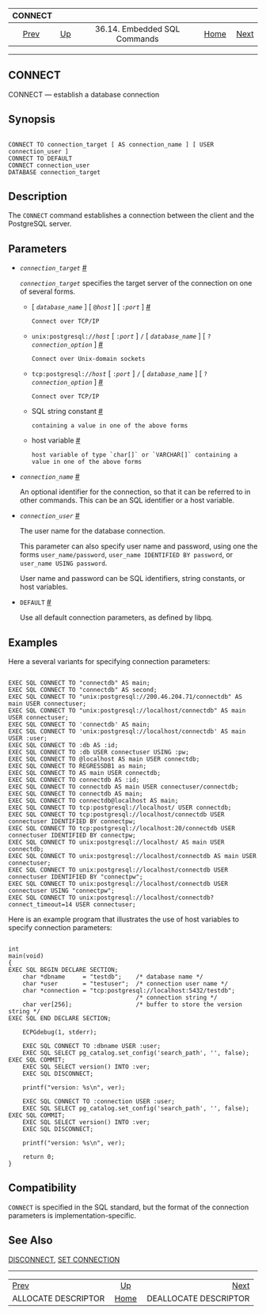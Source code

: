 

|                              CONNECT                             |                                                             |                              |                                                       |                                                                      |
| :--------------------------------------------------------------: | :---------------------------------------------------------- | :--------------------------: | ----------------------------------------------------: | -------------------------------------------------------------------: |
| [Prev](ecpg-sql-allocate-descriptor.html "ALLOCATE DESCRIPTOR")  | [Up](ecpg-sql-commands.html "36.14. Embedded SQL Commands") | 36.14. Embedded SQL Commands | [Home](index.html "PostgreSQL 17devel Documentation") |  [Next](ecpg-sql-deallocate-descriptor.html "DEALLOCATE DESCRIPTOR") |

***

## CONNECT

CONNECT — establish a database connection

## Synopsis

```

CONNECT TO connection_target [ AS connection_name ] [ USER connection_user ]
CONNECT TO DEFAULT
CONNECT connection_user
DATABASE connection_target
```

## Description

The `CONNECT` command establishes a connection between the client and the PostgreSQL server.

## Parameters

* *`connection_target`* [#](#ECPG-SQL-CONNECT-CONNECTION-TARGET)

    *`connection_target`* specifies the target server of the connection on one of several forms.

  * \[ *`database_name`* ] \[ `@`*`host`* ] \[ `:`*`port`* ] [#](#ECPG-SQL-CONNECT-CONNECTION-TARGET-DATABASE-NAME)

        Connect over TCP/IP

  * `unix:postgresql://`*`host`* \[ `:`*`port`* ] `/` \[ *`database_name`* ] \[ `?`*`connection_option`* ] [#](#ECPG-SQL-CONNECT-CONNECTION-TARGET-UNIX-DOMAIN-SOCKETS)

        Connect over Unix-domain sockets

  * `tcp:postgresql://`*`host`* \[ `:`*`port`* ] `/` \[ *`database_name`* ] \[ `?`*`connection_option`* ] [#](#ECPG-SQL-CONNECT-CONNECTION-TARGET-TCP-IP)

        Connect over TCP/IP

  * SQL string constant [#](#ECPG-SQL-CONNECT-CONNECTION-TARGET-CONSTANT)

        containing a value in one of the above forms

  * host variable [#](#ECPG-SQL-CONNECT-CONNECTION-TARGET-HOST-VARIABLE)

        host variable of type `char[]` or `VARCHAR[]` containing a value in one of the above forms

* *`connection_name`* [#](#ECPG-SQL-CONNECT-CONNECTION-NAME)

    An optional identifier for the connection, so that it can be referred to in other commands. This can be an SQL identifier or a host variable.

* *`connection_user`* [#](#ECPG-SQL-CONNECT-CONNECTION-USER)

    The user name for the database connection.

    This parameter can also specify user name and password, using one the forms `user_name/password`, `user_name IDENTIFIED BY password`, or `user_name USING password`.

    User name and password can be SQL identifiers, string constants, or host variables.

* `DEFAULT` [#](#ECPG-SQL-CONNECT-DEFAULT)

    Use all default connection parameters, as defined by libpq.

## Examples

Here a several variants for specifying connection parameters:

```

EXEC SQL CONNECT TO "connectdb" AS main;
EXEC SQL CONNECT TO "connectdb" AS second;
EXEC SQL CONNECT TO "unix:postgresql://200.46.204.71/connectdb" AS main USER connectuser;
EXEC SQL CONNECT TO "unix:postgresql://localhost/connectdb" AS main USER connectuser;
EXEC SQL CONNECT TO 'connectdb' AS main;
EXEC SQL CONNECT TO 'unix:postgresql://localhost/connectdb' AS main USER :user;
EXEC SQL CONNECT TO :db AS :id;
EXEC SQL CONNECT TO :db USER connectuser USING :pw;
EXEC SQL CONNECT TO @localhost AS main USER connectdb;
EXEC SQL CONNECT TO REGRESSDB1 as main;
EXEC SQL CONNECT TO AS main USER connectdb;
EXEC SQL CONNECT TO connectdb AS :id;
EXEC SQL CONNECT TO connectdb AS main USER connectuser/connectdb;
EXEC SQL CONNECT TO connectdb AS main;
EXEC SQL CONNECT TO connectdb@localhost AS main;
EXEC SQL CONNECT TO tcp:postgresql://localhost/ USER connectdb;
EXEC SQL CONNECT TO tcp:postgresql://localhost/connectdb USER connectuser IDENTIFIED BY connectpw;
EXEC SQL CONNECT TO tcp:postgresql://localhost:20/connectdb USER connectuser IDENTIFIED BY connectpw;
EXEC SQL CONNECT TO unix:postgresql://localhost/ AS main USER connectdb;
EXEC SQL CONNECT TO unix:postgresql://localhost/connectdb AS main USER connectuser;
EXEC SQL CONNECT TO unix:postgresql://localhost/connectdb USER connectuser IDENTIFIED BY "connectpw";
EXEC SQL CONNECT TO unix:postgresql://localhost/connectdb USER connectuser USING "connectpw";
EXEC SQL CONNECT TO unix:postgresql://localhost/connectdb?connect_timeout=14 USER connectuser;
```

Here is an example program that illustrates the use of host variables to specify connection parameters:

```

int
main(void)
{
EXEC SQL BEGIN DECLARE SECTION;
    char *dbname     = "testdb";    /* database name */
    char *user       = "testuser";  /* connection user name */
    char *connection = "tcp:postgresql://localhost:5432/testdb";
                                    /* connection string */
    char ver[256];                  /* buffer to store the version string */
EXEC SQL END DECLARE SECTION;

    ECPGdebug(1, stderr);

    EXEC SQL CONNECT TO :dbname USER :user;
    EXEC SQL SELECT pg_catalog.set_config('search_path', '', false); EXEC SQL COMMIT;
    EXEC SQL SELECT version() INTO :ver;
    EXEC SQL DISCONNECT;

    printf("version: %s\n", ver);

    EXEC SQL CONNECT TO :connection USER :user;
    EXEC SQL SELECT pg_catalog.set_config('search_path', '', false); EXEC SQL COMMIT;
    EXEC SQL SELECT version() INTO :ver;
    EXEC SQL DISCONNECT;

    printf("version: %s\n", ver);

    return 0;
}
```

## Compatibility

`CONNECT` is specified in the SQL standard, but the format of the connection parameters is implementation-specific.

## See Also

[DISCONNECT](ecpg-sql-disconnect.html "DISCONNECT"), [SET CONNECTION](ecpg-sql-set-connection.html "SET CONNECTION")

***

|                                                                  |                                                             |                                                                      |
| :--------------------------------------------------------------- | :---------------------------------------------------------: | -------------------------------------------------------------------: |
| [Prev](ecpg-sql-allocate-descriptor.html "ALLOCATE DESCRIPTOR")  | [Up](ecpg-sql-commands.html "36.14. Embedded SQL Commands") |  [Next](ecpg-sql-deallocate-descriptor.html "DEALLOCATE DESCRIPTOR") |
| ALLOCATE DESCRIPTOR                                              |    [Home](index.html "PostgreSQL 17devel Documentation")    |                                                DEALLOCATE DESCRIPTOR |
